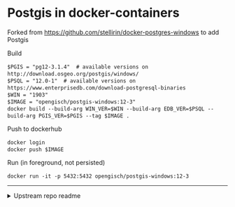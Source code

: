 # Postgis in docker-containers

Forked from https://github.com/stellirin/docker-postgres-windows to add Postgis

Build

```shell
$PGIS = "pg12-3.1.4"  # available versions on  http://download.osgeo.org/postgis/windows/
$PSQL = "12.0-1"  # available versions on  https://www.enterprisedb.com/download-postgresql-binaries
$WIN = "1903"
$IMAGE = "opengisch/postgis-windows:12-3"
docker build --build-arg WIN_VER=$WIN --build-arg EDB_VER=$PSQL --build-arg PGIS_VER=$PGIS --tag $IMAGE .
```

Push to dockerhub
```shell
docker login
docker push $IMAGE
```

Run (in foreground, not persisted)
```
docker run -it -p 5432:5432 opengisch/postgis-windows:12-3
```

------

<details title="abc">
    <summary>Upstream repo readme</summary>

# This repository is archived!

I no longer have a need for PostgreSQL as a Windows container so I will not continue to maintain this repository.

If anyone still has a use case for this kind of container image I recommend to reimplement the refactored upstream entrypoint shell script in PowerShell. Batch script probably cannot be used without a lot of ugly hacks.

## Supported tags and `Dockerfile` links

-   [`12.0`, `12`, `latest` (12/Dockerfile)](https://github.com/stellirin/docker-postgres-windows/blob/master/Dockerfile)
-   [`11.5`, `11` (11/Dockerfile)](https://github.com/stellirin/docker-postgres-windows/blob/master/Dockerfile)
-   [`10.10`, `10` (10/Dockerfile)](https://github.com/stellirin/docker-postgres-windows/blob/master/Dockerfile)
-   [`9.6.15`, `9.6` (9.6/Dockerfile)](https://github.com/stellirin/docker-postgres-windows/blob/master/Dockerfile)
-   [`9.5.19`, `9.5` (9.5/Dockerfile)](https://github.com/stellirin/docker-postgres-windows/blob/master/Dockerfile)
-   [`9.4.24`, `9.4` (9.4/Dockerfile)](https://github.com/stellirin/docker-postgres-windows/blob/master/Dockerfile)

The above tags are manifest tags that consist of a set builds based on all available `nanoserver` releases, specifically:

- `nanoserver:1909`
- `nanoserver:1903`
- `nanoserver:1809`
- `nanoserver:1803` (EOL 2019-11-12)
- `nanoserver:1709` (EOL 2019-04-09)
- `nanoserver:sac2016` (EOL 2018-10-09)

Your Docker client should pull down the correct image.

## Quick reference

-   **Where to get help**:
    [the Docker Community Forums](https://forums.docker.com/), [the Docker Community Slack](https://blog.docker.com/2016/11/introducing-docker-community-directory-docker-community-slack/), or [Stack Overflow](https://stackoverflow.com/search?tab=newest&q=docker)

-   **Where to file issues**:
    [https://github.com/stellirin/docker-postgres-windows/issues](https://github.com/stellirin/docker-postgres-windows/issues)

-   **Maintained by**:
    [Stellirin](https://github.com/stellirin)

-   **Supported architectures**: ([more info](https://github.com/docker-library/official-images#architectures-other-than-amd64))
    [`windows-amd64`](https://hub.docker.com/u/winamd64/)

## What is PostgreSQL?

![logo](https://raw.githubusercontent.com/docker-library/docs/master/postgres/logo.png)

## How to use this image

```console
$ docker run --name some-postgres -e POSTGRES_PASSWORD=mysecretpassword -d stellirin/postgres-windows
```

This image includes `EXPOSE 5432` (the postgres port), so standard container linking will make it automatically available to the linked containers. The default `postgres` user and database are created in the entrypoint with `initdb`.

### Extended use

For further details about usage see the [official PostgreSQL container image](https://hub.docker.com/_/postgres/).

## About this container image

A Windows container to run PostgreSQL based on the [EnterpriseDB](https://www.enterprisedb.com/) distribution, which is found on the [PostgeSQL for Windows](https://www.postgresql.org/download/windows/) download page.

This repository builds a Windows based Docker image that is functionaly similar to the official [Linux based Docker image](https://hub.docker.com/_/postgres/).

### Testing

The resulting image has been (minimally) tested with a proprietary enterprise Java application. This image accepts typical SQL files, it can use TLS certificates in PEM format, and it allows the Java application to connect securely and process data.

So far, no differences in behaviour have been observed compared to the official Linux based container.

### Motivation

The Linux based Docker image cannot run on Windows as a LCOW container. This is due to differences in functionality between the NTFS and EXT4 file systems. Specifically, Linux commands such as `chown` do not work but the PostgreSQL images rely on them for security.

### Entrypoint

The entrypoint is written as a batch script because the database is run on `windows/nanoserver`, which doesn't have PowerShell. Writing the entrypoint script was challenging due to batch script limitations, but this gives us a base image of less than `450MB` versus nearly `5GB` when `windows/servercore` is used.

The `Dockerfile` and the `docker-entrypoint.cmd` were strongly inspired by the equivalent files for the official Linux based Docker images. There are some minor deviations, but this is mostly to work around differences in batch script behaviour.

### Licence

The files here are under the MIT licence, the same as the regular [docker-library/postgres](https://github.com/docker-library/postgres) docker files. Just like `docker-library/postgres`, the licence here covers *only* the files in this repository. It doesn't cover the PostgreSQL distribution, which has its own licence.

</details>
